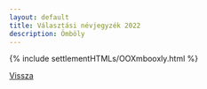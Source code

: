 ```yaml
---
layout: default
title: Választási névjegyzék 2022
description: Ömböly
---
```


{% include settlementHTMLs/OOXmbooxly.html %}

[Vissza](./)